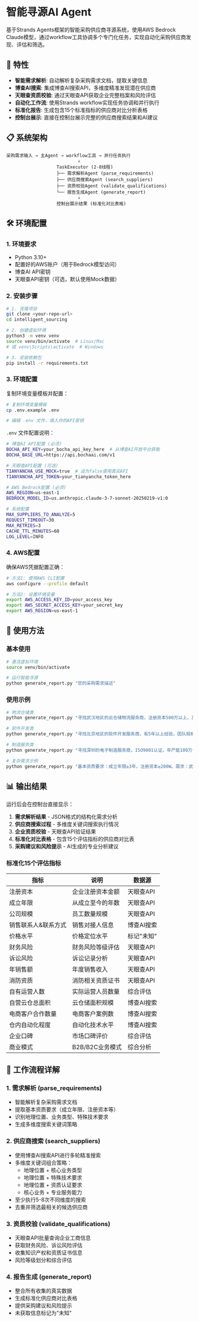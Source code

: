 # 智能寻源AI Agent

基于Strands Agents框架的智能采购供应商寻源系统，使用AWS Bedrock Claude模型，通过workflow工具协调多个专门化任务，实现自动化采购供应商发现、评估和筛选。

## 🚀 特性

- **智能需求解析**: 自动解析复杂采购需求文档，提取关键信息
- **博查AI搜索**: 集成博查AI搜索API，多维度精准发现潜在供应商
- **天眼查资质校验**: 通过天眼查API获取企业完整档案和风险评估
- **自动化工作流**: 使用Strands workflow实现任务协调和并行执行
- **标准化报告**: 生成包含15个标准指标的供应商对比分析表格
- **控制台展示**: 直接在控制台展示完整的供应商搜索结果和AI建议

## 📋 系统架构

```
采购需求输入 → 主Agent → workflow工具 → 并行任务执行
                           ↓
                   TaskExecutor (2-8线程)
                   ├── 需求解析Agent (parse_requirements)
                   ├── 供应商搜索Agent (search_suppliers)
                   ├── 资质校验Agent (validate_qualifications)
                   └── 报告生成Agent (generate_report)
                           ↓
                   控制台展示结果 (标准化对比表格)
```

## 🛠️ 环境配置

### 1. 环境要求

- Python 3.10+
- 配置好的AWS账户（用于Bedrock模型访问）
- 博查AI API密钥
- 天眼查API密钥（可选，默认使用Mock数据）

### 2. 安装步骤

```bash
# 1. 克隆项目
git clone <your-repo-url>
cd intelligent_sourcing

# 2. 创建虚拟环境
python3 -m venv venv
source venv/bin/activate  # Linux/Mac
# 或 venv\Scripts\activate  # Windows

# 3. 安装依赖包
pip install -r requirements.txt
```

### 3. 环境配置

复制环境变量模板并配置：

```bash
# 复制环境变量模板
cp .env.example .env

# 编辑 .env 文件，填入你的API密钥
```

`.env` 文件配置说明：

```bash
# 博查AI API配置 (必须)
BOCHA_API_KEY=your_bocha_api_key_here  # 从博查AI开放平台获取
BOCHA_BASE_URL=https://api.bochaai.com/v1

# 天眼查API配置 (可选)
TIANYANCHA_USE_MOCK=true  # 设为false使用真实API
TIANYANCHA_API_TOKEN=your_tianyancha_token_here

# AWS Bedrock配置 (必须)
AWS_REGION=us-east-1
BEDROCK_MODEL_ID=us.anthropic.claude-3-7-sonnet-20250219-v1:0

# 系统配置
MAX_SUPPLIERS_TO_ANALYZE=5
REQUEST_TIMEOUT=30
MAX_RETRIES=3
CACHE_TTL_MINUTES=60
LOG_LEVEL=INFO
```

### 4. AWS配置

确保AWS凭据配置正确：

```bash
# 方法1: 使用AWS CLI配置
aws configure --profile default

# 方法2: 设置环境变量
export AWS_ACCESS_KEY_ID=your_access_key
export AWS_SECRET_ACCESS_KEY=your_secret_key
export AWS_REGION=us-east-1
```

## 🎯 使用方法

### 基本使用

```bash
# 激活虚拟环境
source venv/bin/activate

# 运行智能寻源
python generate_report.py "您的采购需求描述"
```

### 使用示例

```bash
# 物流仓储类
python generate_report.py "寻找武汉地区的云仓储物流服务商，注册资本500万以上，具备消防资质"

# 软件开发类  
python generate_report.py "寻找北京地区的软件开发服务商，有5年以上经验，团队规模50人以上"

# 制造服务类
python generate_report.py "寻找深圳的电子制造服务商，ISO9001认证，年产能100万件以上"

# 复杂需求示例
python generate_report.py "基本资质要求：成立年限≥3年，注册资本≥200W。需求：武汉自有仓转云仓，丙二类消防资质，恒温存储(22°C±5°C)，距离万纬武汉空港物流园20km内"
```

## 📊 输出结果

运行后会在控制台直接显示：

1. **需求解析结果** - JSON格式的结构化需求分析
2. **供应商搜索过程** - 多维度关键词搜索执行情况
3. **企业资质校验** - 天眼查API验证结果
4. **标准化对比表格** - 包含15个评估指标的供应商对比表
5. **采购建议和风险提示** - AI生成的专业分析建议

### 标准化15个评估指标

| 指标 | 说明 | 数据源 |
|------|------|--------|
| 注册资本 | 企业注册资本金额 | 天眼查API |
| 成立年限 | 从成立至今的年数 | 天眼查API |
| 公司规模 | 员工数量规模 | 天眼查API |
| 销售联系人&联系方式 | 销售对接人信息 | 博查AI搜索 |
| 价格水平 | 价格定位水平 | 标记"未知" |
| 财务风险 | 财务风险等级评估 | 天眼查API |
| 诉讼风险 | 诉讼记录分析 | 天眼查API |
| 年销售额 | 年度销售收入 | 天眼查API |
| 消防资质 | 消防相关资质证书 | 天眼查API |
| 自有运营人数 | 实际运营人员数量 | 综合评估 |
| 自营云仓总面积 | 云仓储面积规模 | 博查AI搜索 |
| 电商客户合作数量 | 电商客户案例数 | 博查AI搜索 |
| 仓内自动化程度 | 自动化技术水平 | 博查AI搜索 |
| 企业口碑 | 市场口碑评价 | 综合评估 |
| 商业模式 | B2B/B2C业务模式 | 综合分析 |


## 🔧 工作流程详解

### 1. 需求解析 (parse_requirements)
- 智能解析复杂采购需求文档
- 提取基本资质要求（成立年限、注册资本等）
- 识别地理位置、业务类型、特殊技术要求
- 生成多维度搜索关键词策略

### 2. 供应商搜索 (search_suppliers)
- 使用博查AI搜索API进行多轮精准搜索
- 多维度关键词组合策略：
  - 地理位置 + 核心业务类型
  - 地理位置 + 特殊技术要求
  - 地理位置 + 资质认证要求
  - 核心业务 + 专业服务能力
- 至少执行5-8次不同维度的搜索
- 去重并筛选最相关的候选供应商

### 3. 资质校验 (validate_qualifications)
- 天眼查API批量查询企业工商信息
- 获取财务风险、诉讼风险评估
- 收集知识产权和资质证书信息
- 风险等级划分和综合评估

### 4. 报告生成 (generate_report)
- 整合所有收集的真实数据
- 生成标准化供应商对比表格
- 提供采购建议和风险提示
- 未获取信息标记为"未知"

